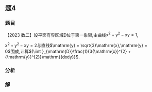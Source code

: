 ## 题4
### 题目
【2023 数二】设平面有界区域$\mathrm{D}$位于第一象限,由曲线${\mathrm{x}}^{2} + {\mathrm{y}}^{2} - \mathrm{{xy}} = 1$,

${\mathrm{x}}^{2} + {\mathrm{y}}^{2} - \mathrm{{xy}} = 2$与直线$\mathrm{y} = \sqrt{3}\mathrm{x},\mathrm{y} = 0$围成,计算${\iint }_{\mathrm{D}}\frac{1}{3{\mathrm{x}}^{2} + {\mathrm{y}}^{2}}\mathrm{{dxdy}}$.
### 分析

### 解